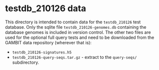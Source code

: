 # testdb_210126 data

This directory is intended to contain data for the `testdb_210126` test database. Only the sqlite
file `testdb_210126-genomes.db` containing the database genomes is included in version control.
The other two files are used for the optional full query tests and need to be downloaded from the
GAMBIT data repository (wherever that is):

* `testdb_210126-signatures.h5`
* `testdb_210126-query-seqs.tar.gz` - extract to the `query-seqs/` subdirectory.
